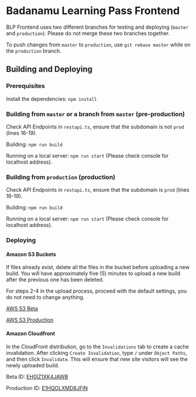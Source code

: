 # Badanamu Learning Pass Frontend

BLP Frontend uses two different branches for testing and deploying (`master` and `production`). Please do not merge these two branches together. 

To push changes from `master` to `production`, use `git rebase master` while on the `production` branch.


## Building and Deploying


### Prerequisites

Install the dependencies: `npm install`


### Building from `master` or a branch from `master` (pre-production)

Check API Endpoints in `restapi.ts`, ensure that the subdomain is not `prod` (lines 16-19).

Building: `npm run build`

Running on a local server: `npm run start` (Please check console for localhost address).


### Building from `production` (production)

Check API Endpoints in `restapi.ts`, ensure that the subdomain is `prod` (lines 16-19).

Building: `npm run build`

Running on a local server: `npm run start` (Please check console for localhost address).


### Deploying


#### Amazon S3 Buckets

If files already exist, delete all the files in the bucket before uploading a new build. You will have approximately five (5) minutes to upload a new build after the previous one has been deleted.

For steps 2-4 in the upload process, proceed with the default settings, you do not need to change anything.


[AWS S3 Beta](https://s3.console.aws.amazon.com/s3/buckets/badanamu-beta-pass-site/?region=us-west-2&tab=overview)

[AWS S3 Production](https://s3.console.aws.amazon.com/s3/buckets/badanamu-pass-site/?region=us-west-2&tab=overview) 



#### Amazon Cloudfront

In the CloudFront distribution, go to the `Invalidations` tab to create a cache invalidation. After clicking `Create Invalidation`, type `/` under `Object Paths`, and then click `Invalidate`. This will ensure that new site visitors will see the newly uploaded build.

Beta ID: [EH0IZ1XK4JAWB](https://console.aws.amazon.com/cloudfront/home?region=ap-northeast-2#distribution-settings:EH0IZ1XK4JAWB)

Production ID: [E1HQOLXMD8JFIN](https://console.aws.amazon.com/cloudfront/home?region=ap-northeast-2#distribution-settings:E1HQOLXMD8JFIN)